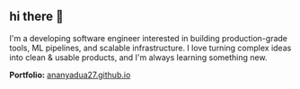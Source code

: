 ## hi there 👋

I'm a developing software engineer interested in building production-grade tools, ML pipelines, and scalable infrastructure. I love turning complex ideas into clean & usable products, and I'm always learning something new.

**Portfolio:** [ananyadua27.github.io](https://ananyadua27.github.io/portfolio.html)
